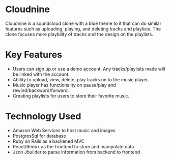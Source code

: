 # Cloudnine
Cloudnine is a soundcloud clone with a blue theme to it that can do similar features such as uploading, playing, and deleting tracks and playlists. The clone focuses more playbility of tracks and the design on the playlists.

# Key Features
* Users can sign up or use a demo account. Any tracks/playlists made will be linked with the account.
* Ability to upload, view, delete, play tracks on to the music player.
* Music player has functionality on pause/play and rewind/backword/forward. 
* Creating playlists for users to store their favorite music.

# Technology Used 
* Amazon Web Services to host music and images
* PostgresSql for database
* Ruby on Rails as a backened MVC
* React/Redux as the frontend to store and manipulate data
* Json Jbuilder to parse information from backend to frontend

# 
